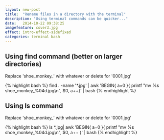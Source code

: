 ```yaml
---
layout: new-post
title:  "Rename files in a directory with the terminal"
description: "Using terminal commands can be quicker..."
date:   2014-10-22 09:38:25
imagefeature: cover3.jpg
effect: intro-effect-sidefixed
categories: terminal bash
---
```


## Using find command (better on larger directories)

Replace 'shoe_monkey_' with whatever or delete for '0001.jpg'

{% highlight bash %}
find . -name '*.jpg' | awk 'BEGIN{ a=0 }{ printf "mv %s shoe_monkey_%04d.jpg\n", $0, a++}' | bash
{% endhighlight %}


## Using ls command

Replace 'shoe_monkey_' with whatever or delete for '0001.jpg'

{% highlight bash %}
ls *.jpg| awk 'BEGIN{ a=0 }{ printf "mv %s shoe_monkey_%04d.jpg\n", $0, a++ }' | bash
{% endhighlight %}
